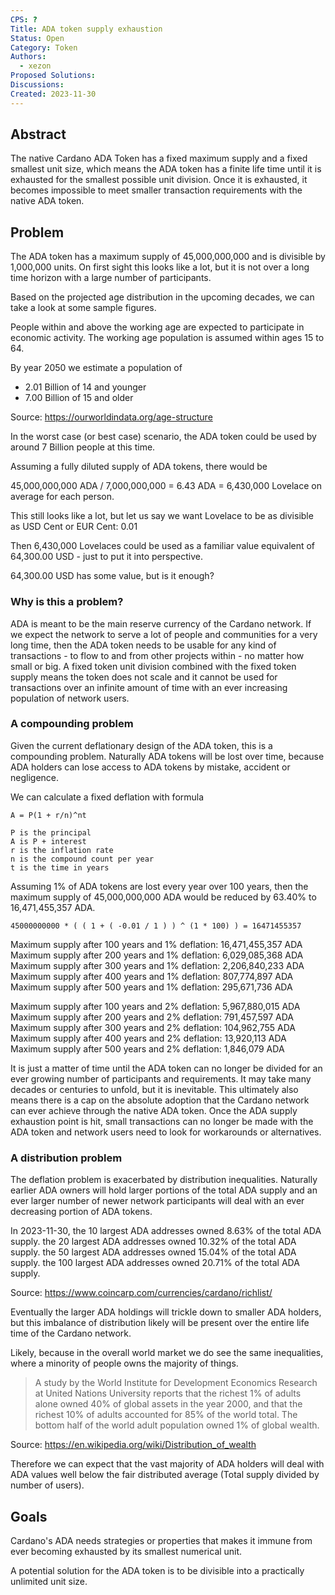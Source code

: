 ```yaml
---
CPS: ?
Title: ADA token supply exhaustion
Status: Open
Category: Token
Authors:
  - xezon
Proposed Solutions:
Discussions:
Created: 2023-11-30
---
```


## Abstract

The native Cardano ADA Token has a fixed maximum supply and a fixed smallest unit size, which means the ADA token has a finite life time until it is exhausted for the smallest possible unit division. Once it is exhausted, it becomes impossible to meet smaller transaction requirements with the native ADA token.

## Problem

The ADA token has a maximum supply of 45,000,000,000 and is divisible by 1,000,000 units. On first sight this looks like a lot, but it is not over a long time horizon with a large number of participants.

Based on the projected age distribution in the upcoming decades, we can take a look at some sample figures.

People within and above the working age are expected to participate in economic activity. The working age population is assumed within ages 15 to 64.

By year 2050 we estimate a population of

- 2.01 Billion of 14 and younger
- 7.00 Billion of 15 and older

Source: https://ourworldindata.org/age-structure

In the worst case (or best case) scenario, the ADA token could be used by around 7 Billion people at this time.

Assuming a fully diluted supply of ADA tokens, there would be

45,000,000,000 ADA / 7,000,000,000 = 6.43 ADA = 6,430,000 Lovelace on average for each person.

This still looks like a lot, but let us say we want Lovelace to be as divisible as USD Cent or EUR Cent: 0.01

Then 6,430,000 Lovelaces could be used as a familiar value equivalent of 64,300.00 USD - just to put it into perspective.

64,300.00 USD has some value, but is it enough?

### Why is this a problem?

ADA is meant to be the main reserve currency of the Cardano network. If we expect the network to serve a lot of people and communities for a very long time, then the ADA token needs to be usable for any kind of transactions - to flow to and from other projects within - no matter how small or big. A fixed token unit division combined with the fixed token supply means the token does not scale and it cannot be used for transactions over an infinite amount of time with an ever increasing population of network users.

### A compounding problem

Given the current deflationary design of the ADA token, this is a compounding problem. Naturally ADA tokens will be lost over time, because ADA holders can lose access to ADA tokens by mistake, accident or negligence.

We can calculate a fixed deflation with formula

```
A = P(1 + r/n)^nt

P is the principal
A is P + interest
r is the inflation rate
n is the compound count per year
t is the time in years
```

Assuming 1% of ADA tokens are lost every year over 100 years, then the maximum supply of 45,000,000,000 ADA would be reduced by 63.40% to 16,471,455,357 ADA.

```
45000000000 * ( ( 1 + ( -0.01 / 1 ) ) ^ (1 * 100) ) = 16471455357
```

Maximum supply after 100 years and 1% deflation: 16,471,455,357 ADA
Maximum supply after 200 years and 1% deflation: 6,029,085,368 ADA
Maximum supply after 300 years and 1% deflation: 2,206,840,233 ADA
Maximum supply after 400 years and 1% deflation: 807,774,897 ADA
Maximum supply after 500 years and 1% deflation: 295,671,736 ADA

Maximum supply after 100 years and 2% deflation: 5,967,880,015 ADA
Maximum supply after 200 years and 2% deflation: 791,457,597 ADA
Maximum supply after 300 years and 2% deflation: 104,962,755 ADA
Maximum supply after 400 years and 2% deflation: 13,920,113 ADA
Maximum supply after 500 years and 2% deflation: 1,846,079 ADA

It is just a matter of time until the ADA token can no longer be divided for an ever growing number of participants and requirements. It may take many decades or centuries to unfold, but it is inevitable. This ultimately also means there is a cap on the absolute adoption that the Cardano network can ever achieve through the native ADA token. Once the ADA supply exhaustion point is hit, small transactions can no longer be made with the ADA token and network users need to look for workarounds or alternatives.

### A distribution problem

The deflation problem is exacerbated by distribution inequalities. Naturally earlier ADA owners will hold larger portions of the total ADA supply and an ever larger number of newer network participants will deal with an ever decreasing portion of ADA tokens.

In 2023-11-30,
the 10 largest ADA addresses owned 8.63% of the total ADA supply.
the 20 largest ADA addresses owned 10.32% of the total ADA supply.
the 50 largest ADA addresses owned 15.04% of the total ADA supply.
the 100 largest ADA addresses owned 20.71% of the total ADA supply.

Source: https://www.coincarp.com/currencies/cardano/richlist/

Eventually the larger ADA holdings will trickle down to smaller ADA holders, but this imbalance of distribution likely will be present over the entire life time of the Cardano network.

Likely, because in the overall world market we do see the same inequalities, where a minority of people owns the majority of things.

> A study by the World Institute for Development Economics Research at United Nations University reports that the richest 1% of adults alone owned 40% of global assets in the year 2000, and that the richest 10% of adults accounted for 85% of the world total. The bottom half of the world adult population owned 1% of global wealth.

Source: https://en.wikipedia.org/wiki/Distribution_of_wealth

Therefore we can expect that the vast majority of ADA holders will deal with ADA values well below the fair distributed average (Total supply divided by number of users).

## Goals

Cardano's ADA needs strategies or properties that makes it immune from ever becoming exhausted by its smallest numerical unit.

A potential solution for the ADA token is to be divisible into a practically unlimited unit size.
